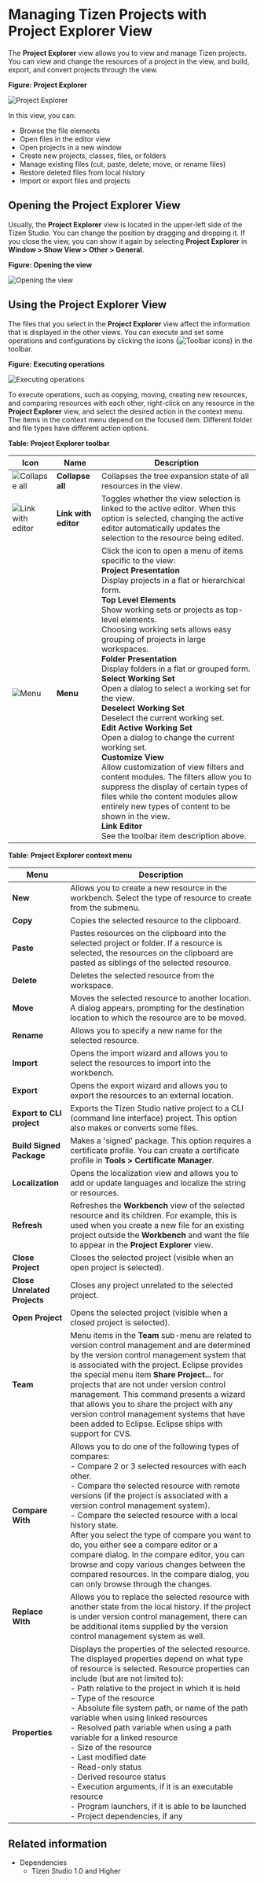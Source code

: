 # Managing Tizen Projects with Project Explorer View

The **Project Explorer** view allows you to view and manage Tizen projects. You can view and change the resources of a project in the view, and build, export, and convert projects through the view.

**Figure: Project Explorer**

![Project Explorer](./media/proj_explorer_w.png)

In this view, you can:

- Browse the file elements
- Open files in the editor view
- Open projects in a new window
- Create new projects, classes, files, or folders
- Manage existing files (cut, paste, delete, move, or rename files)
- Restore deleted files from local history
- Import or export files and projects

<a name="opening"></a>
## Opening the Project Explorer View

Usually, the **Project Explorer** view is located in the upper-left side of the Tizen Studio. You can change the position by dragging and dropping it. If you close the view, you can show it again by selecting **Project Explorer** in **Window > Show View > Other > General**.

**Figure: Opening the view**

![Opening the view](./media/proj_explorer_general.png)

<a name="view"></a>
## Using the Project Explorer View

The files that you select in the **Project Explorer** view affect the information that is displayed in the other views. You can execute and set some operations and configurations by clicking the icons (![Toolbar icons](./media/proj_explorer_op_config.png)) in the toolbar.

**Figure: Executing operations**

![Executing operations](./media/proj_explorer_right_click_w.png)

To execute operations, such as copying, moving, creating new resources, and comparing resources with each other, right-click on any resource in the **Project Explorer** view, and select the desired action in the context menu. The items in the context menu depend on the focused item. Different folder and file types have different action options.

**Table: Project Explorer toolbar**

| Icon                                     | Name                 | Description                              |
| ---------------------------------------- | -------------------- | ---------------------------------------- |
| ![Collapse all](./media/proj_explorer_collapse.png) | **Collapse all**     | Collapses the tree expansion state of all resources in the view. |
| ![Link with editor](./media/proj_explorer_link.png) | **Link with editor** | Toggles whether the view selection is linked to the active editor. When this option is selected, changing the active editor automatically updates the selection to the resource being edited. |
| ![Menu](./media/proj_explorer_menu.png) | **Menu**             | Click the icon to open a menu of items specific to the view: <br />**Project Presentation**	 <br />Display projects in a flat or hierarchical form.<br />**Top Level Elements**	 <br />Show working sets or projects as top-level elements. <br />Choosing working sets allows easy grouping of projects in large workspaces.<br />**Folder Presentation**	 <br />Display folders in a flat or grouped form.<br />**Select Working Set**	 <br />Open a dialog to select a working set for the view.<br />**Deselect Working Set**	 <br />Deselect the current working set.<br />**Edit Active Working Set**	 <br />Open a dialog to change the current working set.<br />**Customize View**	<br /> Allow customization of view filters and content modules. The filters allow you to suppress the display of certain types of files while the content modules allow entirely new types of content to be shown in the view.<br />**Link Editor**	<br /> See the toolbar item description above. |



**Table: Project Explorer context menu**

| Menu                         | Description                              |
| ---------------------------- | ---------------------------------------- |
| **New**                      | Allows you to create a new resource in the workbench. Select the type of resource to create from the submenu. |
| **Copy**                     | Copies the selected resource to the clipboard. |
| **Paste**                    | Pastes resources on the clipboard into the selected project or folder. If a resource is selected, the resources on the clipboard are pasted as siblings of the selected resource. |
| **Delete**                   | Deletes the selected resource from the workspace. |
| **Move**                     | Moves the selected resource to another location. A dialog appears, prompting for the destination location to which the resource are to be moved. |
| **Rename**                   | Allows you to specify a new name for the selected resource. |
| **Import**                   | Opens the import wizard and allows you to select the resources to import into the workbench. |
| **Export**                   | Opens the export wizard and allows you to export the resources to an external location. |
| **Export to CLI project**    | Exports the Tizen Studio native project to a CLI (command line interface) project. This option also makes or converts some files. |
| **Build Signed Package**     | Makes a 'signed' package. This option requires a certificate profile. You can create a certificate profile in **Tools > Certificate Manager**. |
| **Localization**             | Opens the localization view and allows you to add or update languages and localize the string or resources. |
| **Refresh**                  | Refreshes the **Workbench** view of the selected resource and its children. For example, this is used when you create a new file for an existing project outside the **Workbench** and want the file to appear in the **Project Explorer** view. |
| **Close Project**            | Closes the selected project (visible when an open project is selected). |
| **Close Unrelated Projects** | Closes any project unrelated to the selected project. |
| **Open Project**             | Opens the selected project (visible when a closed project is selected). |
| **Team**                     | Menu items in the **Team** sub-menu are related to version control management and are determined by the version control management system that is associated with the project. Eclipse provides the special menu item **Share Project...** for projects that are not under version control management. This command presents a wizard that allows you to share the project with any version control management systems that have been added to Eclipse. Eclipse ships with support for CVS. |
| **Compare With**             | Allows you to do one of the following types of compares:  <br />  - Compare 2 or 3 selected resources with each other.<br />  - Compare the selected resource with remote versions (if the project is associated with a version control management system).<br />  - Compare the selected resource with a local history state.	<br />After you select the type of compare you want to do, you either see a compare editor or a compare dialog. In the compare editor, you can browse and copy various changes between the compared resources.  In the compare dialog, you can only browse through the changes. |
| **Replace With**             | Allows you to replace the selected resource with another state from the local history. If the project is under version control management, there can be additional items supplied by the version control management system as well. |
| **Properties**               | Displays the properties of the selected resource. The displayed properties depend on what type of resource is selected. Resource properties can include (but are not limited to):  <br />  - Path relative to the project in which it is held<br />  - Type of the resource<br />  - Absolute file system path, or name of the path variable when using linked resources<br />  - Resolved path variable when using a path variable for a linked resource<br />  - Size of the resource<br />  - Last modified date<br />  - Read-only status<br />  - Derived resource status<br />  - Execution arguments, if it is an executable resource<br />  - Program launchers, if it is able to be launched<br />  - Project dependencies, if any |

## Related information
* Dependencies
  - Tizen Studio 1.0 and Higher
